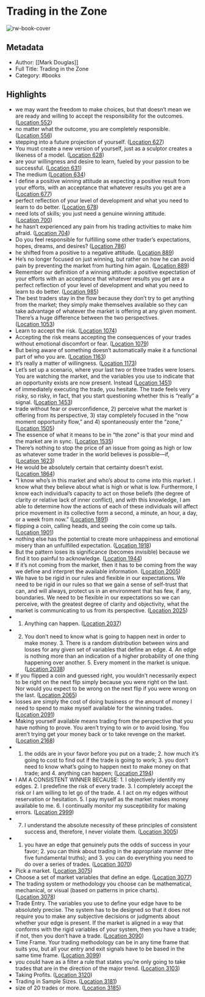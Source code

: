 # Trading in the Zone

![rw-book-cover](https://images-na.ssl-images-amazon.com/images/I/51A45j8MO-L._SL200_.jpg)

## Metadata
- Author: [[Mark Douglas]]
- Full Title: Trading in the Zone
- Category: #books

## Highlights
- we may want the freedom to make choices, but that doesn’t mean we are ready and willing to accept the responsibility for the outcomes. ([Location 552](https://readwise.io/to_kindle?action=open&asin=B004H1TBCG&location=552))
- no matter what the outcome, you are completely responsible. ([Location 556](https://readwise.io/to_kindle?action=open&asin=B004H1TBCG&location=556))
- stepping into a future projection of yourself. ([Location 627](https://readwise.io/to_kindle?action=open&asin=B004H1TBCG&location=627))
- You must create a new version of yourself, just as a sculptor creates a likeness of a model. ([Location 628](https://readwise.io/to_kindle?action=open&asin=B004H1TBCG&location=628))
- are your willingness and desire to learn, fueled by your passion to be successful. ([Location 631](https://readwise.io/to_kindle?action=open&asin=B004H1TBCG&location=631))
- The medium ([Location 634](https://readwise.io/to_kindle?action=open&asin=B004H1TBCG&location=634))
- I define a positive winning attitude as expecting a positive result from your efforts, with an acceptance that whatever results you get are a ([Location 677](https://readwise.io/to_kindle?action=open&asin=B004H1TBCG&location=677))
- perfect reflection of your level of development and what you need to learn to do better. ([Location 678](https://readwise.io/to_kindle?action=open&asin=B004H1TBCG&location=678))
- need lots of skills; you just need a genuine winning attitude. ([Location 700](https://readwise.io/to_kindle?action=open&asin=B004H1TBCG&location=700))
- he hasn’t experienced any pain from his trading activities to make him afraid. ([Location 704](https://readwise.io/to_kindle?action=open&asin=B004H1TBCG&location=704))
- Do you feel responsible for fulfilling some other trader’s expectations, hopes, dreams, and desires? ([Location 786](https://readwise.io/to_kindle?action=open&asin=B004H1TBCG&location=786))
- he shifted from a positive to a negative attitude. ([Location 889](https://readwise.io/to_kindle?action=open&asin=B004H1TBCG&location=889))
- He’s no longer focused on just winning, but rather on how he can avoid pain by preventing the market from hurting him again. ([Location 889](https://readwise.io/to_kindle?action=open&asin=B004H1TBCG&location=889))
- Remember our definition of a winning attitude: a positive expectation of your efforts with an acceptance that whatever results you get are a perfect reflection of your level of development and what you need to learn to do better. ([Location 985](https://readwise.io/to_kindle?action=open&asin=B004H1TBCG&location=985))
- The best traders stay in the flow because they don’t try to get anything from the market; they simply make themselves available so they can take advantage of whatever the market is offering at any given moment. There’s a huge difference between the two perspectives. ([Location 1053](https://readwise.io/to_kindle?action=open&asin=B004H1TBCG&location=1053))
- Learn to accept the risk. ([Location 1074](https://readwise.io/to_kindle?action=open&asin=B004H1TBCG&location=1074))
- Accepting the risk means accepting the consequences of your trades without emotional discomfort or fear. ([Location 1079](https://readwise.io/to_kindle?action=open&asin=B004H1TBCG&location=1079))
- But being aware of something doesn’t automatically make it a functional part of who you are. ([Location 1163](https://readwise.io/to_kindle?action=open&asin=B004H1TBCG&location=1163))
- It’s really a matter of willingness. ([Location 1173](https://readwise.io/to_kindle?action=open&asin=B004H1TBCG&location=1173))
- Let’s set up a scenario, where your last two or three trades were losers. You are watching the market, and the variables you use to indicate that an opportunity exists are now present. Instead ([Location 1451](https://readwise.io/to_kindle?action=open&asin=B004H1TBCG&location=1451))
- of immediately executing the trade, you hesitate. The trade feels very risky, so risky, in fact, that you start questioning whether this is “really” a signal. ([Location 1453](https://readwise.io/to_kindle?action=open&asin=B004H1TBCG&location=1453))
- trade without fear or overconfidence, 2) perceive what the market is offering from its perspective, 3) stay completely focused in the “now moment opportunity flow,” and 4) spontaneously enter the “zone,” ([Location 1505](https://readwise.io/to_kindle?action=open&asin=B004H1TBCG&location=1505))
- The essence of what it means to be in “the zone” is that your mind and the market are in sync. ([Location 1535](https://readwise.io/to_kindle?action=open&asin=B004H1TBCG&location=1535))
- There’s nothing to stop the price of an issue from going as high or low as whatever some trader in the world believes is possible—if, ([Location 1623](https://readwise.io/to_kindle?action=open&asin=B004H1TBCG&location=1623))
- He would be absolutely certain that certainty doesn’t exist. ([Location 1864](https://readwise.io/to_kindle?action=open&asin=B004H1TBCG&location=1864))
- “I know who’s in this market and who’s about to come into this market. I know what they believe about what is high or what is low. Furthermore, I know each individual’s capacity to act on those beliefs (the degree of clarity or relative lack of inner conflict), and with this knowledge, I am able to determine how the actions of each of these individuals will affect price movement in its collective form a second, a minute, an hour, a day, or a week from now.” ([Location 1891](https://readwise.io/to_kindle?action=open&asin=B004H1TBCG&location=1891))
- flipping a coin, calling heads, and seeing the coin come up tails. ([Location 1901](https://readwise.io/to_kindle?action=open&asin=B004H1TBCG&location=1901))
- nothing else has the potential to create more unhappiness and emotional misery than an unfulfilled expectation. ([Location 1918](https://readwise.io/to_kindle?action=open&asin=B004H1TBCG&location=1918))
- But the pattern loses its significance (becomes invisible) because we find it too painful to acknowledge. ([Location 1944](https://readwise.io/to_kindle?action=open&asin=B004H1TBCG&location=1944))
- If it’s not coming from the market, then it has to be coming from the way we define and interpret the available information. ([Location 2005](https://readwise.io/to_kindle?action=open&asin=B004H1TBCG&location=2005))
- We have to be rigid in our rules and flexible in our expectations. We need to be rigid in our rules so that we gain a sense of self-trust that can, and will always, protect us in an environment that has few, if any, boundaries. We need to be flexible in our expectations so we can perceive, with the greatest degree of clarity and objectivity, what the market is communicating to us from its perspective. ([Location 2025](https://readwise.io/to_kindle?action=open&asin=B004H1TBCG&location=2025))
- 1. Anything can happen. ([Location 2037](https://readwise.io/to_kindle?action=open&asin=B004H1TBCG&location=2037))
- 2. You don’t need to know what is going to happen next in order to make money. 3. There is a random distribution between wins and losses for any given set of variables that define an edge. 4. An edge is nothing more than an indication of a higher probability of one thing happening over another. 5. Every moment in the market is unique. ([Location 2038](https://readwise.io/to_kindle?action=open&asin=B004H1TBCG&location=2038))
- If you flipped a coin and guessed right, you wouldn’t necessarily expect to be right on the next flip simply because you were right on the last. Nor would you expect to be wrong on the next flip if you were wrong on the last. ([Location 2065](https://readwise.io/to_kindle?action=open&asin=B004H1TBCG&location=2065))
- losses are simply the cost of doing business or the amount of money I need to spend to make myself available for the winning trades. ([Location 2091](https://readwise.io/to_kindle?action=open&asin=B004H1TBCG&location=2091))
- Making yourself available means trading from the perspective that you have nothing to prove. You aren’t trying to win or to avoid losing. You aren’t trying get your money back or to take revenge on the market. ([Location 2168](https://readwise.io/to_kindle?action=open&asin=B004H1TBCG&location=2168))
- 1. the odds are in your favor before you put on a trade; 2. how much it’s going to cost to find out if the trade is going to work; 3. you don’t need to know what’s going to happen next to make money on that trade; and 4. anything can happen; ([Location 2194](https://readwise.io/to_kindle?action=open&asin=B004H1TBCG&location=2194))
- I AM A CONSISTENT WINNER BECAUSE: 1. I objectively identify my edges. 2. I predefine the risk of every trade. 3. I completely accept the risk or I am willing to let go of the trade. 4. I act on my edges without reservation or hesitation. 5. I pay myself as the market makes money available to me. 6. I continually monitor my susceptibility for making errors. ([Location 2999](https://readwise.io/to_kindle?action=open&asin=B004H1TBCG&location=2999))
- 7. I understand the absolute necessity of these principles of consistent success and, therefore, I never violate them. ([Location 3005](https://readwise.io/to_kindle?action=open&asin=B004H1TBCG&location=3005))
- 1. you have an edge that genuinely puts the odds of success in your favor; 2. you can think about trading in the appropriate manner (the five fundamental truths); and 3. you can do everything you need to do over a series of trades. ([Location 3070](https://readwise.io/to_kindle?action=open&asin=B004H1TBCG&location=3070))
- Pick a market. ([Location 3075](https://readwise.io/to_kindle?action=open&asin=B004H1TBCG&location=3075))
- Choose a set of market variables that define an edge. ([Location 3077](https://readwise.io/to_kindle?action=open&asin=B004H1TBCG&location=3077))
- The trading system or methodology you choose can be mathematical, mechanical, or visual (based on patterns in price charts). ([Location 3078](https://readwise.io/to_kindle?action=open&asin=B004H1TBCG&location=3078))
- Trade Entry. The variables you use to define your edge have to be absolutely precise. The system has to be designed so that it does not require you to make any subjective decisions or judgments about whether your edge is present. If the market is aligned in a way that conforms with the rigid variables of your system, then you have a trade; if not, then you don’t have a trade. ([Location 3090](https://readwise.io/to_kindle?action=open&asin=B004H1TBCG&location=3090))
- Time Frame. Your trading methodology can be in any time frame that suits you, but all your entry and exit signals have to be based in the same time frame. ([Location 3099](https://readwise.io/to_kindle?action=open&asin=B004H1TBCG&location=3099))
- you could have as a filter a rule that states you’re only going to take trades that are in the direction of the major trend. ([Location 3103](https://readwise.io/to_kindle?action=open&asin=B004H1TBCG&location=3103))
- Taking Profits. ([Location 3120](https://readwise.io/to_kindle?action=open&asin=B004H1TBCG&location=3120))
- Trading in Sample Sizes. ([Location 3181](https://readwise.io/to_kindle?action=open&asin=B004H1TBCG&location=3181))
- size of 20 trades or more. ([Location 3185](https://readwise.io/to_kindle?action=open&asin=B004H1TBCG&location=3185))
